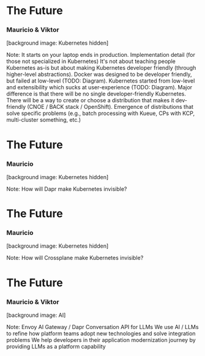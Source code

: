 # The Future

### Mauricio & Viktor

[background image: Kubernetes hidden]

Note:
It starts on your laptop ends in production.
Implementation detail (for those not specialized in Kubernetes)
It's not about teaching people Kubernetes as-is but about making Kubernetes developer friendly (through higher-level abstractions).
Docker was designed to be developer friendly, but failed at low-level (TODO: Diagram).
Kubernetes started from low-level and extensibility which sucks at user-experience (TODO: Diagram).
Major difference is that there will be no single developer-friendly Kubernetes. There will be a way to create or choose a distribution that makes it dev-friendly (CNOE / BACK stack / OpenShift).
Emergence of distributions that solve specific problems (e.g., batch processing with Kueue, CPs with KCP, multi-cluster something, etc.)


# The Future

### Mauricio

[background image: Kubernetes hidden]

Note:
How will Dapr make Kubernetes invisible?


# The Future

### Mauricio

[background image: Kubernetes hidden]

Note:
How will Crossplane make Kubernetes invisible?


# The Future

### Mauricio & Viktor

[background image: AI]

Note:
Envoy AI Gateway / Dapr Conversation API for LLMs
We use AI / LLMs to refine how platform teams adopt new technologies and solve integration problems
We help developers in their application modernization journey by providing LLMs as a platform capability

